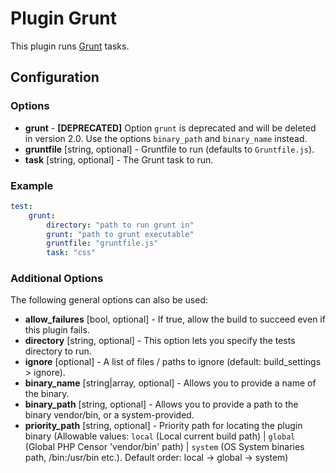 Plugin Grunt
============

This plugin runs [Grunt](http://gruntjs.com/) tasks.

Configuration
-------------

### Options

* **grunt** - **[DEPRECATED]** Option `grunt` is deprecated and will be deleted in version 2.0. Use the options 
`binary_path` and `binary_name` instead.
* **gruntfile** [string, optional] - Gruntfile to run (defaults to `Gruntfile.js`).
* **task** [string, optional] - The Grunt task to run.

### Example

```yml
test:
    grunt:
        directory: "path to run grunt in"
        grunt: "path to grunt executable"
        gruntfile: "gruntfile.js"
        task: "css"
```

### Additional Options

The following general options can also be used: 

* **allow_failures** [bool, optional] - If true, allow the build to succeed even if this plugin fails.
* **directory** [string, optional] - This option lets you specify the tests directory to run.
* **ignore** [optional] - A list of files / paths to ignore (default: build_settings > ignore).
* **binary_name** [string|array, optional] - Allows you to provide a name of the binary.
* **binary_path** [string, optional] - Allows you to provide a path to the binary vendor/bin, or a system-provided.
* **priority_path** [string, optional] - Priority path for locating the plugin binary (Allowable values: 
  `local` (Local current build path) | 
  `global` (Global PHP Censor 'vendor/bin' path) |
  `system` (OS System binaries path, /bin:/usr/bin etc.). 
  Default order: local -> global -> system)
